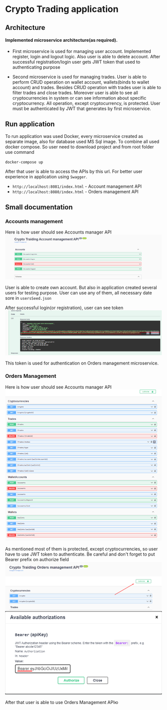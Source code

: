 # Crypto Trading application

## Architecture

#### Implemented microservice architecture(as required).

- First microservice is used for managing user account. Implemented register, login and logout logic. Also user is able to delete account. After successful registration/login user gets JWT token that used to authenticating purpose

- Second microservice is used for managing trades. User is able to perform CRUD operation on wallet account, wallets(binds to wallet account) and trades. Besides CRUD operation with trades user is able to filter trades and close trades. Moreover user is able to see all cryptocurrencies in system or can see information about specific cryptocurrency. All operation, except cryptocurrency, is protected. User must be authenticated by JWT that generates by first microservice.

## Run application

To run application was used Docker, every microservice created as separate image, also for database used MS Sql image. To combine all used docker compose. So user need to download project and from root folder use command

`docker-compose up`

After that user is able to access the APIs by this url. For better user experience
in application using `Swagger`.

- `http://localhost:8081/index.html` - Account management API
- `http://localhost:8080/index.html` - Orders management API

## Small documentation

### Accounts management

Here is how user should see Accounts manager API
![Alt text](image.png)

User is able to create own account. But also in application created several users for testing purpose. User can use any of them, all necessary date sore in `usersSeed.json`

After successful login(or registration), user can see token
![Alt text](image-1.png)

This token is used for authentication on Orders management microservice.

### Orders Management

Here is how user should see Accounts manager API
![Alt text](image-2.png)

As mentioned most of them is protected, except cryptocurrencies, so user have to use JWT token to authenticate. Be careful and don't forget to put Bearer prefix on authorize field
![Alt text](image-3.png)
![Alt text](image-4.png)

After that user is able to use Orders Management APIю
